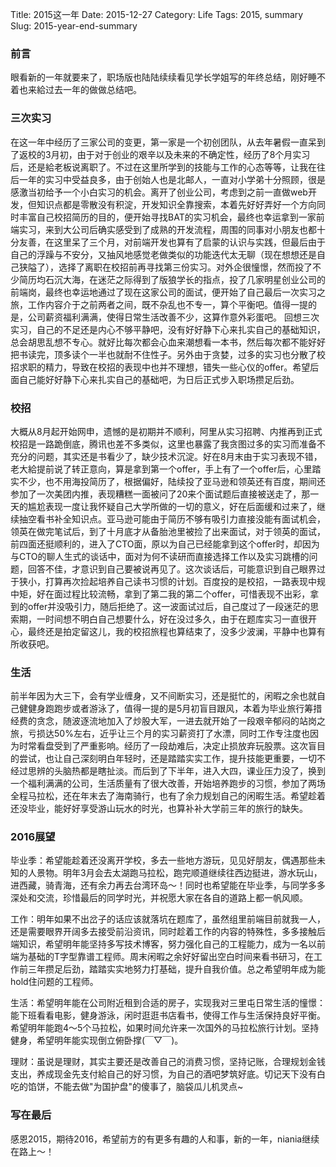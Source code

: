 Title: 2015这一年
Date: 2015-12-27
Category: Life
Tags: 2015, summary
Slug: 2015-year-end-summary

### 前言
眼看新的一年就要来了，职场版也陆陆续续看见学长学姐写的年终总结，刚好睡不着也来給过去一年的做做总结吧。

### 三次实习
在这一年中经历了三家公司的变更，第一家是一个初创团队，从去年暑假一直呆到了返校的3月初，由于对于创业的艰辛以及未来的不确定性，经历了8个月实习后，还是給老板说离职了。不过在这里所学到的技能与工作的心态等等，让我在往后一年的实习中受益良多，由于创始人也是北邮人，一直对小学弟十分照顾，很是感激当初给予一个小白实习的机会。离开了创业公司，考虑到之前一直做web开发，但知识点都是零散没有积淀，开发知识全靠搜索，本着先好好弄好一个方向同时丰富自己校招简历的目的，便开始寻找BAT的实习机会，最终也幸运拿到一家前端实习，来到大公司后确实感受到了成熟的开发流程，周围的同事对小朋友也都十分友善，在这里呆了三个月，对前端开发也算有了启蒙的认识与实践，但最后由于自己的浮躁与不安分，又抽风地感觉老做类似的功能迭代太无聊（现在想想还是自己狭隘了），选择了离职在校招前再寻找第三份实习。对外企很憧憬，然而投了不少简历均石沉大海，在迷茫之际得到了版狼学长的指点，投了几家明星创业公司的前端岗，最终也幸运地通过了现在这家公司的面试，便开始了自己最后一次实习之旅，工作内容介于之前两者之间，既不杂乱也不专一，算个平衡吧。值得一提的是，公司薪资福利满满，使得日常生活改善不少，这算作意外彩蛋吧。
回想三次实习，自己的不足还是内心不够平静吧，没有好好静下心来扎实自己的基础知识，总会胡思乱想不专心。就好比每次都会心血来潮想看一本书，然后每次都不能好好把书读完，顶多读个一半也就耐不住性子。另外由于贪婪，过多的实习也分散了校招求职的精力，导致在校招的表现中也并不理想，错失一些心仪的offer。希望后面自己能好好静下心来扎实自己的基础吧，为日后正式步入职场攒足后劲。

### 校招
大概从8月起开始网申，遗憾的是初期并不顺利，阿里从实习招聘、内推再到正式校招是一路跪倒底，腾讯也差不多类似，这里也暴露了我贪图过多的实习而准备不充分的问题，其实还是书看少了，缺少技术沉淀。好在8月末由于实习表现不错，老大給提前说了转正意向，算是拿到第一个offer，手上有了一个offer后，心里踏实不少，也不用海投简历了，根据偏好，陆续投了亚马逊和领英还有百度，期间还参加了一次美团内推，表现糟糕一面被问了20来个面试题后直接被送走了，那一天的尴尬表现一度让我怀疑自己大学所做的一切的意义，好在后面缓和过来了，继续抽空看书补全知识点。亚马逊可能由于简历不够有吸引力直接没能有面试机会，领英在做完笔试后，到了十月底才从备胎池里被捡了出来面试，对于领英的面试，前四面还挺顺利的，进入了CTO面，原以为自己已经能拿到这个offer时，却因为与CTO的聊人生式的谈话中，面对为何不读研而直接选择工作以及实习跳槽的问题，回答不佳，才意识到自己要被说再见了。这次谈话后，可能意识到自己眼界过于狭小，打算再次捡起培养自己读书习惯的计划。百度投的是校招，一路表现中规中矩，好在面过程比较流畅，拿到了第二我的第二个offer，可惜表现不出彩，拿到的offer并没吸引力，随后拒绝了。这一波面试过后，自己度过了一段迷茫的思索期，一时间想不明白自己想要什么，好在没过多久，由于在题库实习一直很开心，最终还是拍定留这儿，我的校招旅程也算结束了，没多少波澜，平静中也算有所收获吧。

### 生活
前半年因为大三下，会有学业缠身，又不间断实习，还是挺忙的，闲暇之余也就自己健健身跑跑步或者游泳了，值得一提的是5月初盲目跟风，本着为毕业旅行筹措经费的贪念，随波逐流地加入了炒股大军，一进去就开始了一段艰辛郁闷的站岗之旅，亏损达50%左右，近乎让三个月的实习薪资打了水漂，同时工作专注度也因为时常看盘受到了严重影响。经历了一段劫难后，决定止损放弃玩股票。这次盲目的尝试，也让自己深刻明白年轻时，还是踏踏实实工作，提升技能更重要，一切不经过思辨的头脑热都是瞎扯淡。而后到了下半年，进入大四，课业压力没了，换到一个福利满满的公司，生活质量有了很大改善，开始培养跑步的习惯，参加了两场全程马拉松，还在年末去了海南骑行，也有了余力规划自己的闲暇生活。希望趁着还没毕业，能好好享受游山玩水的时光，也算补补大学前三年的旅行的缺失。

### 2016展望
毕业季：希望能趁着还没离开学校，多去一些地方游玩，见见好朋友，偶遇那些未知的人景物。明年3月会去太湖跑马拉松，跑完顺道继续往西边挺进，游水玩山，进西藏，骑青海，还有余力再去台湾环岛～！同时也希望能在毕业季，与同学多多深处和交流，珍惜最后的同学时光，并祝愿大家在各自的道路上都一帆风顺。

工作：明年如果不出岔子的话应该就落坑在题库了，虽然组里前端目前就我一人，还是需要眼界开阔多去接受前沿资讯，同时趁着工作的内容的特殊性，多多接触后端知识，希望明年能坚持多写技术博客，努力强化自己的工程能力，成为一名以前端为基础的T字型靠谱工程师。周末闲暇之余好好留出空白时间来看书研习，在工作前三年攒足后劲，踏踏实实地努力打基础，提升自我价值。总之希望明年成为能hold住问题的工程师。

生活：希望明年能在公司附近租到合适的房子，实现我对三里屯日常生活的憧憬：能下班看看电影，健身游泳，闲时逛逛书店看书，使得工作与生活保持良好平衡。希望明年能跑4～5个马拉松，如果时间允许来一次国外的马拉松旅行计划。坚持健身，希望明年能实现倒立俯卧撑(￣▽￣)。

理财：虽说是理财，其实主要还是改善自己的消费习惯，坚持记账，合理规划金钱支出，养成现金先支付給自己的好习惯，为自己的酒吧梦筑好底。切记天下没有白吃的馅饼，不能去做"为国护盘"的傻事了，脑袋瓜儿机灵点~

### 写在最后
感恩2015，期待2016，希望前方的有更多有趣的人和事，新的一年，niania继续在路上～！